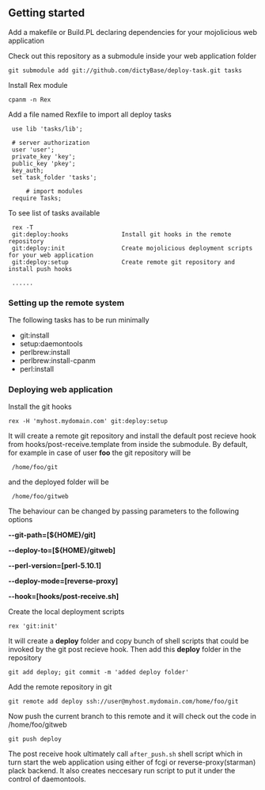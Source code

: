 
## Getting started

Add a makefile or Build.PL declaring dependencies for your mojolicious web application

Check out this repository as a submodule inside your web application folder

    git submodule add git://github.com/dictyBase/deploy-task.git tasks

Install Rex module

    cpanm -n Rex

Add a file named Rexfile to import all deploy tasks

     use lib 'tasks/lib';
     
     # server authorization
     user 'user';
     private_key 'key';
     public_key 'pkey';
     key_auth;
     set task_folder 'tasks';

		 # import modules
     require Tasks;

To see list of tasks available

     rex -T
     git:deploy:hooks               Install git hooks in the remote repository
     git:deploy:init                Create mojolicious deployment scripts for your web application
     git:deploy:setup               Create remote git repository and install push hooks

     ......

### Setting up the remote system
The following tasks has to be run minimally

+ git:install
+ setup:daemontools
+ perlbrew:install
+ perlbrew:install-cpanm
+ perl:install


### Deploying web application

Install the git hooks

    rex -H 'myhost.mydomain.com' git:deploy:setup 

It will create a remote git repository and install the default post recieve hook from
hooks/post-receive.template from inside the submodule. By default, for example in case
of user __foo__ the git repository will be 

     /home/foo/git

and the deployed folder will be

     /home/foo/gitweb

The behaviour can be changed by passing parameters to the following options 

__--git-path=[${HOME}/git]__

__--deploy-to=[${HOME}/gitweb]__

__--perl-version=[perl-5.10.1]__

__--deploy-mode=[reverse-proxy]__

__--hook=[hooks/post-receive.sh]__


Create the local deployment scripts

    rex 'git:init'

It will create a **deploy** folder and copy bunch of shell scripts that could be invoked
by the git post recieve hook. Then add this **deploy** folder in the repository

    git add deploy; git commit -m 'added deploy folder'

Add the remote repository in git

    git remote add deploy ssh://user@myhost.mydomain.com/home/foo/git

Now push the current branch to this remote and it will check out the code in
/home/foo/gitweb

    git push deploy

The post receive hook ultimately call ```after_push.sh``` shell script which in turn start
the web application using either of fcgi or reverse-proxy(starman) plack backend. It also
creates neccesary run script to put it under the control of daemontools.
